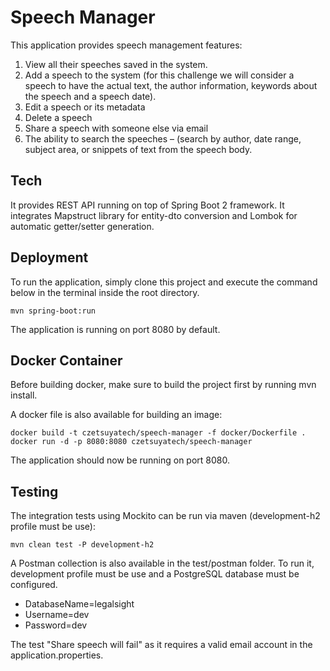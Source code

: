 # Speech Manager

This application provides speech management features:

1. View all their speeches saved in the system.
2. Add a speech to the system (for this challenge we will consider a speech to have the actual text, the author information, keywords about the speech and a speech date).
3. Edit a speech or its metadata
4. Delete a speech
5. Share a speech with someone else via email
6. The ability to search the speeches – (search by author, date range, subject area, or snippets of text from the speech body.

## Tech

It provides REST API running on top of Spring Boot 2 framework. It integrates Mapstruct library for entity-dto conversion and Lombok for automatic getter/setter generation.

## Deployment

To run the application, simply clone this project and execute the command below in the terminal inside the root directory.

```shell
mvn spring-boot:run
```

The application is running on port 8080 by default.

## Docker Container

Before building docker, make sure to build the project first by running mvn install.

A docker file is also available for building an image:

```shell
docker build -t czetsuyatech/speech-manager -f docker/Dockerfile .
docker run -d -p 8080:8080 czetsuyatech/speech-manager
```

The application should now be running on port 8080.

## Testing

The integration tests using Mockito can be run via maven (development-h2 profile must be use):

```shell
mvn clean test -P development-h2
```

A Postman collection is also available in the test/postman folder. To run it, development profile must be use and a PostgreSQL database must be configured.

- DatabaseName=legalsight
- Username=dev
- Password=dev

The test "Share speech will fail" as it requires a valid email account in the application.properties.